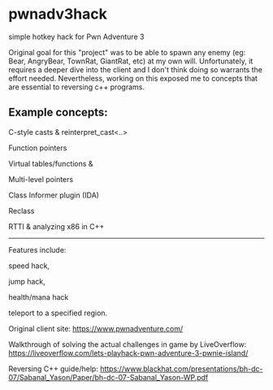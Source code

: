 # pwnadv3hack
simple hotkey hack for Pwn Adventure 3

Original goal for this "project" was to be able to spawn any enemy (eg: Bear, AngryBear, TownRat, GiantRat, etc) at my own will. Unfortunately, it requires a deeper dive into the client and I don't think doing so warrants the effort needed. Nevertheless, working on this exposed me to concepts that are essential to reversing c++ programs.

Example concepts:
----------------------------------------------------------------------------------------------


  C-style casts & reinterpret_cast<..>
  
  Function pointers
  
  Virtual tables/functions & 
  
  Multi-level pointers
  
  Class Informer plugin (IDA) 
  
  Reclass
  
  RTTI & analyzing x86 in C++ 


----------------------------------------------------------------------------------------------

Features include:

  speed hack,
  
  jump hack,
  
  health/mana hack 
  
  teleport to a specified region.
  
  
  
  
Original client site:
https://www.pwnadventure.com/ 

Walkthrough of solving the actual challenges in game by LiveOverflow:
https://liveoverflow.com/lets-playhack-pwn-adventure-3-pwnie-island/

Reversing C++ guide/help:
https://www.blackhat.com/presentations/bh-dc-07/Sabanal_Yason/Paper/bh-dc-07-Sabanal_Yason-WP.pdf

